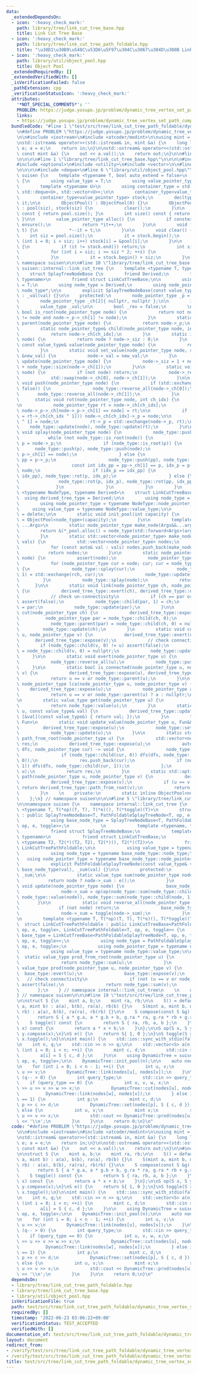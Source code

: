 ```yaml
---
data:
  _extendedDependsOn:
  - icon: ':heavy_check_mark:'
    path: library/tree/link_cut_tree_base.hpp
    title: Link Cut Tree Base
  - icon: ':heavy_check_mark:'
    path: library/tree/link_cut_tree_path_foldable.hpp
    title: "\u30D1\u30B9\u548C\u53D6\u5F97\u304C\u3067\u304D\u308B Link Cut Tree"
  - icon: ':heavy_check_mark:'
    path: library/util/object_pool.hpp
    title: Object Pool
  _extendedRequiredBy: []
  _extendedVerifiedWith: []
  _isVerificationFailed: false
  _pathExtension: cpp
  _verificationStatusIcon: ':heavy_check_mark:'
  attributes:
    '*NOT_SPECIAL_COMMENTS*': ''
    PROBLEM: https://judge.yosupo.jp/problem/dynamic_tree_vertex_set_path_composite
    links:
    - https://judge.yosupo.jp/problem/dynamic_tree_vertex_set_path_composite
  bundledCode: "#line 1 \"test/src/tree/link_cut_tree_path_foldable/dynamic_tree_vertex_set_path_composite.test.cpp\"\
    \n#define PROBLEM \"https://judge.yosupo.jp/problem/dynamic_tree_vertex_set_path_composite\"\
    \n\n#include <iostream>\n#include <atcoder/modint>\n\nusing mint = atcoder::modint998244353;\n\
    \nstd::istream& operator>>(std::istream& in, mint &a) {\n    long long e; in >>\
    \ e; a = e;\n    return in;\n}\n\nstd::ostream& operator<<(std::ostream& out,\
    \ const mint &a) {\n    out << a.val();\n    return out;\n}\n\n#line 1 \"library/tree/link_cut_tree_path_foldable.hpp\"\
    \n\n\n\n#line 1 \"library/tree/link_cut_tree_base.hpp\"\n\n\n\n#include <cassert>\n\
    #include <optional>\n#include <utility>\n#include <vector>\n\n#line 1 \"library/util/object_pool.hpp\"\
    \n\n\n\n#include <deque>\n#line 6 \"library/util/object_pool.hpp\"\n\nnamespace\
    \ suisen {\n    template <typename T, bool auto_extend = false>\n    struct ObjectPool\
    \ {\n        using value_type = T;\n        using value_pointer_type = T*;\n\n\
    \        template <typename U>\n        using container_type = std::conditional_t<auto_extend,\
    \ std::deque<U>, std::vector<U>>;\n\n        container_type<value_type> pool;\n\
    \        container_type<value_pointer_type> stock;\n        decltype(stock.begin())\
    \ it;\n\n        ObjectPool() : ObjectPool(0) {}\n        ObjectPool(int siz)\
    \ : pool(siz), stock(siz) {\n            clear();\n        }\n\n        int capacity()\
    \ const { return pool.size(); }\n        int size() const { return it - stock.begin();\
    \ }\n\n        value_pointer_type alloc() {\n            if constexpr (auto_extend)\
    \ ensure();\n            return *it++;\n        }\n\n        void free(value_pointer_type\
    \ t) {\n            *--it = t;\n        }\n\n        void clear() {\n        \
    \    int siz = pool.size();\n            it = stock.begin();\n            for\
    \ (int i = 0; i < siz; i++) stock[i] = &pool[i];\n        }\n\n        void ensure()\
    \ {\n            if (it != stock.end()) return;\n            int siz = stock.size();\n\
    \            for (int i = siz; i <= siz * 2; ++i) {\n                stock.push_back(&pool.emplace_back());\n\
    \            }\n            it = stock.begin() + siz;\n        }\n    };\n} //\
    \ namespace suisen\n\n\n#line 10 \"library/tree/link_cut_tree_base.hpp\"\n\nnamespace\
    \ suisen::internal::link_cut_tree {\n    template <typename T, typename Derived>\n\
    \    struct SplayTreeNodeBase {\n        friend Derived;\n        template <typename,\
    \ typename>\n        friend struct LinkCutTreeBase;\n\n        using value_type\
    \ = T;\n        using node_type = Derived;\n        using node_pointer_type =\
    \ node_type*;\n\n        explicit SplayTreeNodeBase(const value_type& val = value_type{})\
    \ : _val(val) {}\n\n    protected:\n        node_pointer_type _p = nullptr;\n\
    \        node_pointer_type _ch[2]{ nullptr, nullptr };\n\n        int _siz = 1;\n\
    \        value_type _val;\n\n        bool _rev = false;\n        \n        static\
    \ bool is_root(node_pointer_type node) {\n            return not node->_p or (node->_p->_ch[0]\
    \ != node and node->_p->_ch[1] != node);\n        }\n        static node_pointer_type&\
    \ parent(node_pointer_type node) {\n            return node->_p;\n        }\n\
    \        static node_pointer_type& child(node_pointer_type node, int ch_idx) {\n\
    \            return node->_ch[ch_idx];\n        }\n        static int size(node_pointer_type\
    \ node) {\n            return node ? node->_siz : 0;\n        }\n        static\
    \ const value_type& value(node_pointer_type node) {\n            return node->_val;\n\
    \        }\n        static void set_value(node_pointer_type node, const value_type\
    \ &new_val) {\n            node->_val = new_val;\n        }\n        static void\
    \ update(node_pointer_type node) {\n            node->_siz = 1 + node_type::size(node->_ch[0])\
    \ + node_type::size(node->_ch[1]);\n        }\n\n        static void reverse_all(node_pointer_type\
    \ node) {\n            if (not node) return;\n            node->_rev ^= true;\n\
    \            std::swap(node->_ch[0], node->_ch[1]);\n        }\n\n        static\
    \ void push(node_pointer_type node) {\n            if (std::exchange(node->_rev,\
    \ false)) {\n                node_type::reverse_all(node->_ch[0]);\n         \
    \       node_type::reverse_all(node->_ch[1]);\n            }\n        }\n\n  \
    \      static void rot(node_pointer_type node, int ch_idx) {\n            assert(node->_ch[ch_idx]);\n\
    \n            node_pointer_type rt = node->_ch[ch_idx];\n            if (not node_type::is_root(node))\
    \ node->_p->_ch[node->_p->_ch[1] == node] = rt;\n\n            if ((node->_ch[ch_idx]\
    \ = rt->_ch[ch_idx ^ 1])) node->_ch[ch_idx]->_p = node;\n\n            rt->_ch[ch_idx\
    \ ^ 1] = node;\n            rt->_p = std::exchange(node->_p, rt);\n\n        \
    \    node_type::update(node), node_type::update(rt);\n        }\n\n        static\
    \ void splay(node_pointer_type node) {\n            node_type::push(node);\n \
    \           while (not node_type::is_root(node)) {\n                node_pointer_type\
    \ p = node->_p;\n                if (node_type::is_root(p)) {\n              \
    \      node_type::push(p), node_type::push(node);\n                    node_type::rot(p,\
    \ p->_ch[1] == node);\n                } else {\n                    node_pointer_type\
    \ pp = p->_p;\n                    node_type::push(pp), node_type::push(p), node_type::push(node);\n\
    \                    const int idx_pp = pp->_ch[1] == p, idx_p = p->_ch[1] ==\
    \ node;\n                    if (idx_p == idx_pp) {\n                        node_type::rot(pp,\
    \ idx_pp), node_type::rot(p, idx_p);\n                    } else {\n         \
    \               node_type::rot(p, idx_p), node_type::rot(pp, idx_pp);\n      \
    \              }\n                }\n            }\n        }\n    };\n\n    template\
    \ <typename NodeType, typename Derived>\n    struct LinkCutTreeBase {\n      \
    \  using derived_tree_type = Derived;\n\n        using node_type = typename NodeType::node_type;\n\
    \        using node_pointer_type = typename NodeType::node_pointer_type;\n   \
    \     using value_type = typename NodeType::value_type;\n\n        LinkCutTreeBase()\
    \ = delete;\n\n        static void init_pool(int capacity) {\n            _pool\
    \ = ObjectPool<node_type>(capacity);\n        }\n\n        template <typename\
    \ ...Args>\n        static node_pointer_type make_node(Args&&...args) {\n    \
    \        return &(*_pool.alloc() = node_type(std::forward<Args>(args)...));\n\
    \        }\n        static std::vector<node_pointer_type> make_nodes(const std::vector<value_type>&\
    \ vals) {\n            std::vector<node_pointer_type> nodes;\n            nodes.reserve(vals.size());\n\
    \            for (const auto& val : vals) nodes.push_back(make_node(val));\n \
    \           return nodes;\n        }\n\n        static node_pointer_type expose(node_pointer_type\
    \ node) {\n            assert(node);\n            node_pointer_type rch = nullptr;\n\
    \            for (node_pointer_type cur = node; cur; cur = node_type::parent(cur))\
    \ {\n                node_type::splay(cur);\n                node_type::child(cur,\
    \ 1) = std::exchange(rch, cur);\n                node_type::update(cur);\n   \
    \         }\n            node_type::splay(node);\n            return rch;\n  \
    \      }\n\n        static void link(node_pointer_type ch, node_pointer_type par)\
    \ {\n            derived_tree_type::evert(ch), derived_tree_type::expose(par);\n\
    \            // check un-connectivity\n            if (ch == par or node_type::parent(ch))\
    \ assert(false);\n            node_type::child(par, 1) = ch;\n            node_type::parent(ch)\
    \ = par;\n            node_type::update(par);\n        }\n\n        static void\
    \ cut(node_pointer_type ch) {\n            derived_tree_type::expose(ch);\n  \
    \          node_pointer_type par = node_type::child(ch, 0);\n            assert(par);\n\
    \            node_type::parent(par) = node_type::child(ch, 0) = nullptr;\n   \
    \         node_type::update(ch);\n        }\n        static void cut(node_pointer_type\
    \ u, node_pointer_type v) {\n            derived_tree_type::evert(u);\n      \
    \      derived_tree_type::expose(v);\n            // check connectivity\n    \
    \        if (node_type::child(v, 0) != u) assert(false);\n            node_type::parent(u)\
    \ = node_type::child(v, 0) = nullptr;\n            node_type::update(v);\n   \
    \     }\n\n        static void evert(node_pointer_type u) {\n            derived_tree_type::expose(u);\n\
    \            node_type::reverse_all(u);\n            node_type::push(u);\n   \
    \     }\n\n        static bool is_connected(node_pointer_type u, node_pointer_type\
    \ v) {\n            derived_tree_type::expose(u), derived_tree_type::expose(v);\n\
    \            return u == v or node_type::parent(u);\n        }\n\n        static\
    \ node_pointer_type lca(node_pointer_type u, node_pointer_type v) {\n        \
    \    derived_tree_type::expose(u);\n            node_pointer_type a = derived_tree_type::expose(v);\n\
    \            return u == v or node_type::parent(u) ? a : nullptr;\n        }\n\
    \n        static value_type get(node_pointer_type u) {\n            // expose(u);\n\
    \            return node_type::value(u);\n        }\n        static void set(node_pointer_type\
    \ u, const value_type& val) {\n            derived_tree_type::update_value(u,\
    \ [&val](const value_type&) { return val; });\n        }\n        template <typename\
    \ Fun>\n        static void update_value(node_pointer_type u, Fun&& f) {\n   \
    \         derived_tree_type::expose(u);\n            node_type::set_value(u, f(node_type::value(u)));\n\
    \            node_type::update(u);\n        }\n\n        static std::vector<node_pointer_type>\
    \ path_from_root(node_pointer_type u) {\n            std::vector<node_pointer_type>\
    \ res;\n            derived_tree_type::expose(u);\n            auto dfs = [&](auto\
    \ dfs, node_pointer_type cur) -> void {\n                node_type::push(cur);\n\
    \                if (node_type::child(cur, 0)) dfs(dfs, node_type::child(cur,\
    \ 0));\n                res.push_back(cur);\n                if (node_type::child(cur,\
    \ 1)) dfs(dfs, node_type::child(cur, 1));\n            };\n            dfs(dfs,\
    \ u);\n            return res;\n        }\n        static std::optional<std::vector<node_pointer_type>>\
    \ path(node_pointer_type u, node_pointer_type v) {\n            derived_tree_type::evert(u);\n\
    \            derived_tree_type::expose(v);\n            if (u == v or node_type::parent(u))\
    \ return derived_tree_type::path_from_root(v);\n            return std::nullopt;\n\
    \        }\n    \n    private:\n        static inline ObjectPool<node_type> _pool{};\n\
    \    };\n} // namespace suisen\n\n\n#line 5 \"library/tree/link_cut_tree_path_foldable.hpp\"\
    \n\nnamespace suisen {\n    namespace internal::link_cut_tree {\n        template\
    \ <typename T, T(*op)(T, T), T(*e)(), T(*toggle)(T)>\n        struct PathFoldableSplayTreeNode\
    \ : public SplayTreeNodeBase<T, PathFoldableSplayTreeNode<T, op, e, toggle>> {\n\
    \            using base_node_type = SplayTreeNodeBase<T, PathFoldableSplayTreeNode<T,\
    \ op, e, toggle>>;\n            \n            template <typename, typename>\n\
    \            friend struct SplayTreeNodeBase;\n            template <typename,\
    \ typename>\n            friend struct LinkCutTreeBase;\n            template\
    \ <typename T2, T2(*)(T2, T2), T2(*)(), T2(*)(T2)>\n            friend struct\
    \ LinkCutTreePathFoldable;\n\n            using value_type = typename base_node_type::value_type;\n\
    \            using node_type = typename base_node_type::node_type;\n         \
    \   using node_pointer_type = typename base_node_type::node_pointer_type;\n\n\
    \            explicit PathFoldableSplayTreeNode(const value_type& val = e()) :\
    \ base_node_type(val), _sum(val) {}\n\n        protected:\n            value_type\
    \ _sum;\n\n            static value_type sum(node_pointer_type node) {\n     \
    \           return node ? node->_sum : e();\n            }\n            static\
    \ void update(node_pointer_type node) {\n                base_node_type::update(node);\n\
    \                node->_sum = op(op(node_type::sum(node_type::child(node, 0)),\
    \ node_type::value(node)), node_type::sum(node_type::child(node, 1)));\n     \
    \       }\n\n            static void reverse_all(node_pointer_type node) {\n \
    \               if (not node) return;\n                base_node_type::reverse_all(node);\n\
    \                node->_sum = toggle(node->_sum);\n            }\n        };\n\
    \n        template <typename T, T(*op)(T, T), T(*e)(), T(*toggle)(T)>\n      \
    \  struct LinkCutTreePathFoldable : public LinkCutTreeBase<PathFoldableSplayTreeNode<T,\
    \ op, e, toggle>, LinkCutTreePathFoldable<T, op, e, toggle>> {\n            using\
    \ base_type = LinkCutTreeBase<PathFoldableSplayTreeNode<T, op, e, toggle>, LinkCutTreePathFoldable<T,\
    \ op, e, toggle>>;\n            using node_type = PathFoldableSplayTreeNode<T,\
    \ op, e, toggle>;\n            using node_pointer_type = typename node_type::node_pointer_type;\n\
    \            using value_type = typename node_type::value_type;\n\n          \
    \  static value_type prod_from_root(node_pointer_type u) {\n                base_type::expose(u);\n\
    \                return node_type::sum(u);\n            }\n            static\
    \ value_type prod(node_pointer_type u, node_pointer_type v) {\n              \
    \  base_type::evert(u);\n                base_type::expose(v);\n             \
    \   // check connectivity\n                if (not (u == v or node_type::parent(u)))\
    \ assert(false);\n                return node_type::sum(v);\n            }\n \
    \       };\n    } // namespace internal::link_cut_tree\n    \n    using internal::link_cut_tree::LinkCutTreePathFoldable;\n\
    } // namespace suisen\n\n\n#line 19 \"test/src/tree/link_cut_tree_path_foldable/dynamic_tree_vertex_set_path_composite.test.cpp\"\
    \n\nstruct S {\n    mint a, b;\n    mint ra, rb;\n\n    S() = default;\n    S(mint\
    \ a, mint b) : a(a), b(b), ra(a), rb(b) {}\n    S(mint a, mint b, mint ra, mint\
    \ rb) : a(a), b(b), ra(ra), rb(rb) {}\n\n    S compose(const S &g) const {\n \
    \       return S { a * g.a, a * g.b + b, g.ra * ra, g.ra * rb + g.rb };\n    }\n\
    \    S toggle() const {\n        return S { ra, rb, a, b };\n    }\n    mint eval(mint\
    \ x) const {\n        return a * x + b;\n    }\n};\n\nS op(S x, S y) {\n    return\
    \ y.compose(x);\n}\nS e() {\n    return S{ 1, 0 };\n}\nS toggle(S x) {\n    return\
    \ x.toggle();\n}\n\nint main() {\n    std::ios::sync_with_stdio(false);\n    std::cin.tie(nullptr);\n\
    \n    int n, q;\n    std::cin >> n >> q;\n\n    std::vector<S> a(n);\n    for\
    \ (int i = 0; i < n; ++i) {\n        mint c, d;\n        std::cin >> c >> d;\n\
    \        a[i] = S { c, d };\n    }\n\n    using DynamicTree = suisen::LinkCutTreePathFoldable<S,\
    \ op, e, toggle>;\n\n    DynamicTree::init_pool(n);\n\n    auto nodes = DynamicTree::make_nodes(a);\n\
    \n    for (int i = 0; i < n - 1; ++i) {\n        int u, v;\n        std::cin >>\
    \ u >> v;\n        DynamicTree::link(nodes[u], nodes[v]);\n    }\n\n    while\
    \ (q-- > 0) {\n        int query_type;\n        std::cin >> query_type;\n    \
    \    if (query_type == 0) {\n            int u, v, w, x;\n            std::cin\
    \ >> u >> v >> w >> x;\n            DynamicTree::cut(nodes[u], nodes[v]);\n  \
    \          DynamicTree::link(nodes[w], nodes[x]);\n        } else if (query_type\
    \ == 1) {\n            int p;\n            mint c, d;\n            std::cin >>\
    \ p >> c >> d;\n            DynamicTree::set(nodes[p], S { c, d });\n        }\
    \ else {\n            int u, v;\n            mint x;\n            std::cin >>\
    \ u >> v >> x;\n            std::cout << DynamicTree::prod(nodes[u], nodes[v]).eval(x)\
    \ << '\\n';\n        }\n    }\n\n    return 0;\n}\n"
  code: "#define PROBLEM \"https://judge.yosupo.jp/problem/dynamic_tree_vertex_set_path_composite\"\
    \n\n#include <iostream>\n#include <atcoder/modint>\n\nusing mint = atcoder::modint998244353;\n\
    \nstd::istream& operator>>(std::istream& in, mint &a) {\n    long long e; in >>\
    \ e; a = e;\n    return in;\n}\n\nstd::ostream& operator<<(std::ostream& out,\
    \ const mint &a) {\n    out << a.val();\n    return out;\n}\n\n#include \"library/tree/link_cut_tree_path_foldable.hpp\"\
    \n\nstruct S {\n    mint a, b;\n    mint ra, rb;\n\n    S() = default;\n    S(mint\
    \ a, mint b) : a(a), b(b), ra(a), rb(b) {}\n    S(mint a, mint b, mint ra, mint\
    \ rb) : a(a), b(b), ra(ra), rb(rb) {}\n\n    S compose(const S &g) const {\n \
    \       return S { a * g.a, a * g.b + b, g.ra * ra, g.ra * rb + g.rb };\n    }\n\
    \    S toggle() const {\n        return S { ra, rb, a, b };\n    }\n    mint eval(mint\
    \ x) const {\n        return a * x + b;\n    }\n};\n\nS op(S x, S y) {\n    return\
    \ y.compose(x);\n}\nS e() {\n    return S{ 1, 0 };\n}\nS toggle(S x) {\n    return\
    \ x.toggle();\n}\n\nint main() {\n    std::ios::sync_with_stdio(false);\n    std::cin.tie(nullptr);\n\
    \n    int n, q;\n    std::cin >> n >> q;\n\n    std::vector<S> a(n);\n    for\
    \ (int i = 0; i < n; ++i) {\n        mint c, d;\n        std::cin >> c >> d;\n\
    \        a[i] = S { c, d };\n    }\n\n    using DynamicTree = suisen::LinkCutTreePathFoldable<S,\
    \ op, e, toggle>;\n\n    DynamicTree::init_pool(n);\n\n    auto nodes = DynamicTree::make_nodes(a);\n\
    \n    for (int i = 0; i < n - 1; ++i) {\n        int u, v;\n        std::cin >>\
    \ u >> v;\n        DynamicTree::link(nodes[u], nodes[v]);\n    }\n\n    while\
    \ (q-- > 0) {\n        int query_type;\n        std::cin >> query_type;\n    \
    \    if (query_type == 0) {\n            int u, v, w, x;\n            std::cin\
    \ >> u >> v >> w >> x;\n            DynamicTree::cut(nodes[u], nodes[v]);\n  \
    \          DynamicTree::link(nodes[w], nodes[x]);\n        } else if (query_type\
    \ == 1) {\n            int p;\n            mint c, d;\n            std::cin >>\
    \ p >> c >> d;\n            DynamicTree::set(nodes[p], S { c, d });\n        }\
    \ else {\n            int u, v;\n            mint x;\n            std::cin >>\
    \ u >> v >> x;\n            std::cout << DynamicTree::prod(nodes[u], nodes[v]).eval(x)\
    \ << '\\n';\n        }\n    }\n\n    return 0;\n}\n"
  dependsOn:
  - library/tree/link_cut_tree_path_foldable.hpp
  - library/tree/link_cut_tree_base.hpp
  - library/util/object_pool.hpp
  isVerificationFile: true
  path: test/src/tree/link_cut_tree_path_foldable/dynamic_tree_vertex_set_path_composite.test.cpp
  requiredBy: []
  timestamp: '2022-06-23 03:06:22+09:00'
  verificationStatus: TEST_ACCEPTED
  verifiedWith: []
documentation_of: test/src/tree/link_cut_tree_path_foldable/dynamic_tree_vertex_set_path_composite.test.cpp
layout: document
redirect_from:
- /verify/test/src/tree/link_cut_tree_path_foldable/dynamic_tree_vertex_set_path_composite.test.cpp
- /verify/test/src/tree/link_cut_tree_path_foldable/dynamic_tree_vertex_set_path_composite.test.cpp.html
title: test/src/tree/link_cut_tree_path_foldable/dynamic_tree_vertex_set_path_composite.test.cpp
---
```

